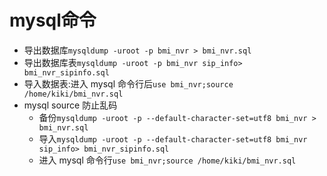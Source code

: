 # mysql命令

- 导出数据库`mysqldump -uroot -p bmi_nvr > bmi_nvr.sql`
- 导出数据库表`mysqldump -uroot -p bmi_nvr sip_info> bmi_nvr_sipinfo.sql`
- 导入数据表:进入 mysql 命令行后`use bmi_nvr;source /home/kiki/bmi_nvr.sql`
- mysql source 防止乱码
  - 备份`mysqldump -uroot -p --default-character-set=utf8 bmi_nvr > bmi_nvr.sql`
  - 导入`mysqldump -uroot -p --default-character-set=utf8 bmi_nvr sip_info> bmi_nvr_sipinfo.sql`
  - 进入 mysql 命令行`use bmi_nvr;source /home/kiki/bmi_nvr.sql`
